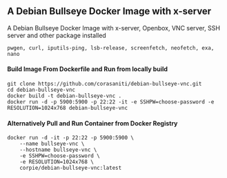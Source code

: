 ## A Debian Bullseye Docker Image with x-server
A Debian Bullseye Docker Image with x-server, Openbox, VNC server, SSH server and other package installed
```
pwgen, curl, iputils-ping, lsb-release, screenfetch, neofetch, exa, nano 
```

#### Build Image From Dockerfile and Run from locally build
```
git clone https://github.com/corasaniti/debian-bullseye-vnc.git
cd debian-bullseye-vnc
docker build -t debian-bullseye-vnc .
docker run -d -p 5900:5900 -p 22:22 -it -e SSHPW=choose-password -e RESOLUTION=1024x768 debian-bullseye-vnc

```

#### Alternatively Pull and Run Container from Docker Registry
``` 
docker run -d -it -p 22:22 -p 5900:5900 \
	--name bullseye-vnc \
	--hostname bullseye-vnc \
	-e SSHPW=choose-password \
	-e RESOLUTION=1024x768 \
	corpie/debian-bullseye-vnc:latest
           
           
```
